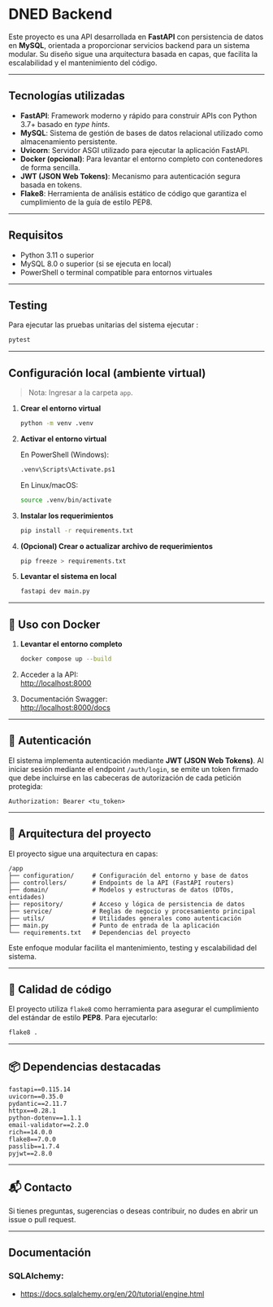 # DNED Backend

Este proyecto es una API desarrollada en **FastAPI** con persistencia de datos en **MySQL**, orientada a proporcionar servicios backend para un sistema modular. Su diseño sigue una arquitectura basada en capas, que facilita la escalabilidad y el mantenimiento del código.

---

## Tecnologías utilizadas

- **FastAPI**: Framework moderno y rápido para construir APIs con Python 3.7+ basado en *type hints*.
- **MySQL**: Sistema de gestión de bases de datos relacional utilizado como almacenamiento persistente.
- **Uvicorn**: Servidor ASGI utilizado para ejecutar la aplicación FastAPI.
- **Docker (opcional)**: Para levantar el entorno completo con contenedores de forma sencilla.
- **JWT (JSON Web Tokens)**: Mecanismo para autenticación segura basada en tokens.
- **Flake8**: Herramienta de análisis estático de código que garantiza el cumplimiento de la guía de estilo PEP8.

---

## Requisitos

- Python 3.11 o superior
- MySQL 8.0 o superior (si se ejecuta en local)
- PowerShell o terminal compatible para entornos virtuales

---
## Testing
Para ejecutar las pruebas unitarias del sistema ejecutar : 
   ```bash
   pytest
   ```
---

## Configuración local (ambiente virtual)

> Nota: Ingresar a la carpeta `app`.

1. **Crear el entorno virtual**

   ```bash
   python -m venv .venv
   ```

2. **Activar el entorno virtual**

   En PowerShell (Windows):

   ```bash
   .venv\Scripts\Activate.ps1
   ```

   En Linux/macOS:

   ```bash
   source .venv/bin/activate
   ```

3. **Instalar los requerimientos**

   ```bash
   pip install -r requirements.txt
   ```

4. **(Opcional) Crear o actualizar archivo de requerimientos**

   ```bash
   pip freeze > requirements.txt
   ```

5. **Levantar el sistema en local**

   ```bash
   fastapi dev main.py 
   ```

---

## 🐳 Uso con Docker

1. **Levantar el entorno completo**

   ```bash
   docker compose up --build
   ```

2. Acceder a la API:  
   [http://localhost:8000](http://localhost:8000)

3. Documentación Swagger:  
   [http://localhost:8000/docs](http://localhost:8000/docs)

---

## 🔐 Autenticación

El sistema implementa autenticación mediante **JWT (JSON Web Tokens)**. Al iniciar sesión mediante el endpoint `/auth/login`, se emite un token firmado que debe incluirse en las cabeceras de autorización de cada petición protegida:

```http
Authorization: Bearer <tu_token>
```

---

## 🧱 Arquitectura del proyecto

El proyecto sigue una arquitectura en capas:

```
/app
├── configuration/     # Configuración del entorno y base de datos
├── controllers/       # Endpoints de la API (FastAPI routers)
├── domain/            # Modelos y estructuras de datos (DTOs, entidades)
├── repository/        # Acceso y lógica de persistencia de datos
├── service/           # Reglas de negocio y procesamiento principal
├── utils/             # Utilidades generales como autenticación
├── main.py            # Punto de entrada de la aplicación
└── requirements.txt   # Dependencias del proyecto
```

Este enfoque modular facilita el mantenimiento, testing y escalabilidad del sistema.

---

## 🧪 Calidad de código

El proyecto utiliza `flake8` como herramienta para asegurar el cumplimiento del estándar de estilo **PEP8**. Para ejecutarlo:

```bash
flake8 .
```

---

## 📦 Dependencias destacadas

```text
fastapi==0.115.14
uvicorn==0.35.0
pydantic==2.11.7
httpx==0.28.1
python-dotenv==1.1.1
email-validator==2.2.0
rich==14.0.0
flake8==7.0.0
passlib==1.7.4
pyjwt==2.8.0
```

---

## 📬 Contacto

Si tienes preguntas, sugerencias o deseas contribuir, no dudes en abrir un issue o pull request.

---

## Documentación

### SQLAlchemy:
- https://docs.sqlalchemy.org/en/20/tutorial/engine.html


